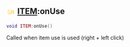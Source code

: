 ## <img src="../../.gitbook/assets/shared.png" width="24" height=24 /> [ITEM](https://iaswiki.rawr.dev/readme/item):onUse

```lua
void ITEM:onUse()
```

Called when item use is used (right + left click)
